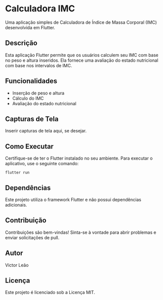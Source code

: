 # Calculadora IMC

Uma aplicação simples de Calculadora de Índice de Massa Corporal (IMC) desenvolvida em Flutter.

## Descrição

Esta aplicação Flutter permite que os usuários calculem seu IMC com base no peso e altura inseridos. Ela fornece uma avaliação do estado nutricional com base nos intervalos de IMC.

## Funcionalidades

- Inserção de peso e altura
- Cálculo do IMC
- Avaliação do estado nutricional

## Capturas de Tela

Inserir capturas de tela aqui, se desejar.

## Como Executar

Certifique-se de ter o Flutter instalado no seu ambiente. Para executar o aplicativo, use o seguinte comando:


`flutter run`

## Dependências
Este projeto utiliza o framework Flutter e não possui dependências adicionais.

## Contribuição
Contribuições são bem-vindas! Sinta-se à vontade para abrir problemas e enviar solicitações de pull.

## Autor
Victor Leão

## Licença
Este projeto é licenciado sob a Licença MIT.